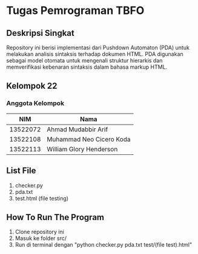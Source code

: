 # Tugas Pemrograman TBFO

## Deskripsi Singkat
Repository ini berisi implementasi dari Pushdown Automaton (PDA) untuk melakukan analisis sintaksis terhadap dokumen HTML. PDA digunakan sebagai model otomata untuk mengenali struktur hierarkis dan memverifikasi kebenaran sintaksis dalam bahasa markup HTML.

## Kelompok 22
### Anggota Kelompok
| NIM      | Nama                      |
| -------- | ------------------------- | 
| 13522072 | Ahmad Mudabbir Arif       | 
| 13522108 | Muhammad Neo Cicero Koda  | 
| 13522113 | William Glory Henderson   |

## List File
1. checker.py
2. pda.txt
3. test.html (file testing)

## How To Run The Program
1. Clone repository ini
2. Masuk ke folder src/
3. Run di terminal dengan "python checker.py pda.txt test/(file test).html"
